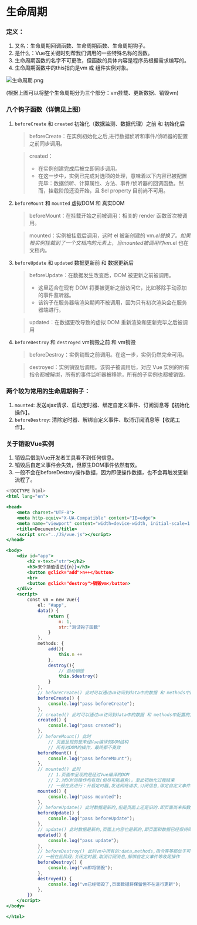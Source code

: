 # 生命周期

### 定义：

1. 又名：生命周期回调函数、生命周期函数、生命周期钩子。
2. 是什么：Vue在关键时刻帮我们调用的一些特殊名称的函数。
3. 生命周期函数的名字不可更改，但函数的具体内容是程序员根据需求编写的。
4. 生命周期函数中的this指向是vm 或 组件实例对象。

![生命周期.png](https://s3-us-west-2.amazonaws.com/secure.notion-static.com/3e1f019a-d728-4b3c-8494-581a4b72abbf/生命周期.png)

(根据上图可以将整个生命周期分为三个部分：vm挂载、更新数据、销毁vm)

### 八个钩子函数（详情见上图）

1. `beforeCreate` 和 `created` 初始化（数据监测、数据代理）之前 和 初始化后
    
    > beforeCreate：在实例初始化之后,进行数据侦听和事件/侦听器的配置之前同步调用。
    > 
    
    > created：
    > 
    > - 在实例创建完成后被立即同步调用。
    > - 在这一步中，实例已完成对选项的处理，意味着以下内容已被配置完毕：数据侦听、计算属性、方法、事件/侦听器的回调函数。然而，挂载阶段还没开始，且 $el property 目前尚不可用。
2. `beforeMount` 和 `mounted` 虚拟DOM 和 真实DOM
    
    > beforeMount：在挂载开始之前被调用：相关的 render 函数首次被调用。
    > 
    
    > mounted：实例被挂载后调用，这时 el 被新创建的 vm.$el 替换了。如果根实例挂载到了一个文档内的元素上，当 mounted 被调用时 vm.$el 也在文档内。
    > 
3. `beforeUpdate` 和 `updated` 数据更新前 和 数据更新后
    
    > beforeUpdate：在数据发生改变后，DOM 被更新之前被调用。
    > 
    > - 这里适合在现有 DOM 将要被更新之前访问它，比如移除手动添加的事件监听器。
    > - 该钩子在服务器端渲染期间不被调用，因为只有初次渲染会在服务器端进行。
    
    > updated：在数据更改导致的虚拟 DOM 重新渲染和更新完毕之后被调用
    > 
4. `beforeDestroy` 和 `destroyed` vm销毁之前 和 vm销毁
    
    > beforeDestroy：实例销毁之前调用。在这一步，实例仍然完全可用。
    > 
    
    > destroyed：实例销毁后调用。该钩子被调用后，对应 Vue 实例的所有指令都被解绑，所有的事件监听器被移除，所有的子实例也都被销毁。
    > 

### 两个较为常用的生命周期钩子：

1. `mounted`: 发送ajax请求、启动定时器、绑定自定义事件、订阅消息等【初始化操作】。
2. `beforeDestroy`: 清除定时器、解绑自定义事件、取消订阅消息等【收尾工作】。

### 关于销毁Vue实例

1. 销毁后借助Vue开发者工具看不到任何信息。
2. 销毁后自定义事件会失效，但原生DOM事件依然有效。
3. 一般不会在beforeDestroy操作数据，因为即便操作数据，也不会再触发更新流程了。
```jsx
<!DOCTYPE html>
<html lang="en">

<head>
    <meta charset="UTF-8">
    <meta http-equiv="X-UA-Compatible" content="IE=edge">
    <meta name="viewport" content="width=device-width, initial-scale=1.0">
    <title>Document</title>
    <script src="../JS/vue.js"></script>
</head>

<body>
    <div id="app">
        <h2 v-text="str"></h2>
        <h3>来个插值语法{{n}}</h3>
        <button @click="add">n++</button>
        <br>
        <button @click="destroy">销毁vm</button>
    </div>
    <script>
        const vm = new Vue({
            el: "#app",
            data() {
                return {
                    n: 1,
                    str:"测试钩子函数"
                }
            },
            methods: {
                add(){
                    this.n ++
                },
                destroy(){
                    // 启动销毁
                    this.$destroy()
                }
            },
            // beforeCreate() 此时可以通过vm访问到data中的数据 和 methods中配置的方法
            beforeCreate() {
                console.log("pass beforeCreate");
            },
            // created() 此时可以通过vm访问到data中的数据 和 methods中配置的方法
            created() {
                console.log("pass created");
            },
            // beforeMount() 此时
                // 页面呈现的是未经Vue编译的DOM结构
                // 所有对DOM的操作，最终都不奏效
            beforeMount() {
                console.log("pass beforeMount");
            },
            // mounted() 此时
                // 1.页面中呈现的是经过Vue编译的DOM
                // 2.对DOM的操作均有效(但尽可能避免)。至此初始化过程结束
                // 一般在此进行：开启定时器,发送网络请求,订阅信息,绑定自定义事件等初始化操作
            mounted() {
                console.log("pass mounted");
            },       
            // beforeUpdate() 此时数据是新的,但是页面上还是旧的.即页面尚未和数据保持同步
            beforeUpdate() {
                console.log("pass beforeUpdate");
            },
            // update() 此时数据是新的,页面上内容也是新的,即页面和数据已经保持同步
            updated() {
                console.log("pass update");
            },
            // beforeDestroy() 此时vm中所有的:data,methods,指令等等都处于可用状态,但马上就要执行销毁过程
            // 一般在此阶段:关闭定时器,取消订阅消息,解绑自定义事件等收尾操作
            beforeDestroy() {
                console.log("vm即将销毁");
            },
            destroyed() {
                console.log("vm已经销毁了,页面数据将保留但不在进行更新");
            },
        })
    </script>
</body>

</html>
```
